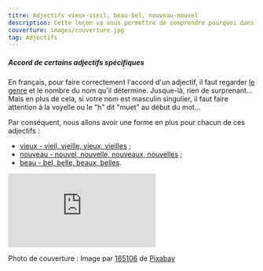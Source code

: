 ```yaml
---
titre: Adjectifs vieux-vieil, beau-bel, nouveau-nouvel
description: Cette leçon va vous permettre de comprendre pourquoi dans certaines situations, on utilise les formes nouvel, bel, vieil. C'est plus simple que vous ne pensez !
couverture: images/couverture.jpg
tag: Adjectifs
---
```


##### Accord de certains adjectifs spécifiques

En français, pour faire correctement l'accord d'un adjectif, il faut regarder [le genre](https://paysdufle.fr/grammaire/genre/index.html) et le nombre du nom qu'il détermine. Jusque-là, rien de surprenant... Mais en plus de cela, si votre nom est masculin singulier, il faut faire attention à la voyelle ou le "h" dit "muet" au début du mot... 

Par conséquent, nous allons avoir une forme en plus pour chacun de ces adjectifs : 

<ul>
<li><a href="#" class="tts-content">vieux - vieil, vieille, vieux, vieilles</a> ;</li>
<li><a href="#" class="tts-content">nouveau - nouvel, nouvelle, nouveaux, nouvelles</a> ;</li>
<li><a href="#" class="tts-content">beau - bel, belle, beaux, belles</a>.</li>
</ul>

<div class="embed-responsive embed-responsive-16by9">
    <iframe class="embed-responsive-item" src="https://docs.google.com/presentation/d/e/2PACX-1vS7kfJE3RMHxDj4RcbwtE_WhrzicS6lYoFAintBBsiwNMyVEeUwpeYaVP6RaRyHhGyp4sJcFObW_lwa/embed?start=false&loop=false&delayms=3000" frameborder="0" allowfullscreen="true" mozallowfullscreen="true" webkitallowfullscreen="true"></iframe>
</div>

Photo de couverture : Image par <a href="https://pixabay.com/fr/users/165106-165106/?utm_source=link-attribution&utm_medium=referral&utm_campaign=image&utm_content=5105878">165106</a> de <a href="https://pixabay.com/fr//?utm_source=link-attribution&utm_medium=referral&utm_campaign=image&utm_content=5105878">Pixabay</a>
